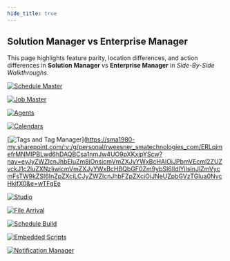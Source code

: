 ```yaml
---
hide_title: true
---
```


## Solution Manager vs Enterprise Manager 

This page highlights feature parity, location differences, and action differences in **Solution Manager** vs **Enterprise Manager** in *Side-By-Side Walkthroughs*.

<div class="grid-container">

<div class="grid-item">

[![Schedule Master](../static/img/Schedule_Master.png)](https://sma1980-my.sharepoint.com/:v:/g/personal/rweesner_smatechnologies_com/EUqkTvyQ7vxCjyb8L1P3A_4B7eIsDeIUf03k5xT3RpeWxA?nav=eyJyZWZlcnJhbEluZm8iOnsicmVmZXJyYWxBcHAiOiJPbmVEcml2ZUZvckJ1c2luZXNzIiwicmVmZXJyYWxBcHBQbGF0Zm9ybSI6IldlYiIsInJlZmVycmFsTW9kZSI6InZpZXciLCJyZWZlcnJhbFZpZXciOiJNeUZpbGVzTGlua0NvcHkifX0&e=SestyE)

</div>

<div class="grid-item">

[![Job Master](../static/img/Job_Master.png)](https://sma1980-my.sharepoint.com/:v:/g/personal/rweesner_smatechnologies_com/EXaqsVG8qvpIovPEBKFK03EBeQz3IquSdfcf0cfk2-a_hA?nav=eyJyZWZlcnJhbEluZm8iOnsicmVmZXJyYWxBcHAiOiJPbmVEcml2ZUZvckJ1c2luZXNzIiwicmVmZXJyYWxBcHBQbGF0Zm9ybSI6IldlYiIsInJlZmVycmFsTW9kZSI6InZpZXciLCJyZWZlcnJhbFZpZXciOiJNeUZpbGVzTGlua0NvcHkifX0&e=dfTkqX)

</div>

<div class="grid-item">

[![Agents](../static/img/Agents.png)](https://sma1980-my.sharepoint.com/:v:/g/personal/rweesner_smatechnologies_com/EXy_zyj0lQlIqaDYUUhGGS0B0rTh6FpYcnsgCQ7paBptMA?nav=eyJyZWZlcnJhbEluZm8iOnsicmVmZXJyYWxBcHAiOiJPbmVEcml2ZUZvckJ1c2luZXNzIiwicmVmZXJyYWxBcHBQbGF0Zm9ybSI6IldlYiIsInJlZmVycmFsTW9kZSI6InZpZXciLCJyZWZlcnJhbFZpZXciOiJNeUZpbGVzTGlua0NvcHkifX0&e=qLOyHa)

</div>

<div class="grid-item">

[![Calendars](../static/img/Calendars.png)](https://sma1980-my.sharepoint.com/:v:/g/personal/rweesner_smatechnologies_com/EUcSvc4URLlJgqXm_4UacT4B0bldc4460kOTmNneGtjU3A?nav=eyJyZWZlcnJhbEluZm8iOnsicmVmZXJyYWxBcHAiOiJPbmVEcml2ZUZvckJ1c2luZXNzIiwicmVmZXJyYWxBcHBQbGF0Zm9ybSI6IldlYiIsInJlZmVycmFsTW9kZSI6InZpZXciLCJyZWZlcnJhbFZpZXciOiJNeUZpbGVzTGlua0NvcHkifX0&e=kSvh80)

</div>

<div class="grid-item">

[![Tags and Tag Manager](../static/img/Tags_and_Tag_Manager.png)](https://sma1980-my.sharepoint.com/:v:/g/personal/rweesner_smatechnologies_com/ERLqjmefrMNMlPBLwd6hDAQBCsa1nmJw4UO9pXKxjpYScw?nav=eyJyZWZlcnJhbEluZm8iOnsicmVmZXJyYWxBcHAiOiJPbmVEcml2ZUZvckJ1c2luZXNzIiwicmVmZXJyYWxBcHBQbGF0Zm9ybSI6IldlYiIsInJlZmVycmFsTW9kZSI6InZpZXciLCJyZWZlcnJhbFZpZXciOiJNeUZpbGVzTGlua0NvcHkifX0&e=wTFqEe

</div>

<div class="grid-item">

[![Studio](../static/img/Studio.png)](https://sma1980-my.sharepoint.com/:v:/g/personal/rweesner_smatechnologies_com/EcZyxx9hwOZGjOfzlgW4mxIBel7ZRx2g9Wk-598dtwarFQ?nav=eyJyZWZlcnJhbEluZm8iOnsicmVmZXJyYWxBcHAiOiJPbmVEcml2ZUZvckJ1c2luZXNzIiwicmVmZXJyYWxBcHBQbGF0Zm9ybSI6IldlYiIsInJlZmVycmFsTW9kZSI6InZpZXciLCJyZWZlcnJhbFZpZXciOiJNeUZpbGVzTGlua0NvcHkifX0&e=rzlI1t)


</div>

<div class="grid-item">

[![File Arrival](../static/img/File_Arrival.png)](https://sma1980-my.sharepoint.com/:v:/g/personal/rweesner_smatechnologies_com/Eb68jSzG4CZJtkFEBa3jZbYB8m3UnYi3n71OZ4mrYp1WIQ?nav=eyJyZWZlcnJhbEluZm8iOnsicmVmZXJyYWxBcHAiOiJPbmVEcml2ZUZvckJ1c2luZXNzIiwicmVmZXJyYWxBcHBQbGF0Zm9ybSI6IldlYiIsInJlZmVycmFsTW9kZSI6InZpZXciLCJyZWZlcnJhbFZpZXciOiJNeUZpbGVzTGlua0NvcHkifX0&e=OpSVsj)

</div>

<div class="grid-item">

[![Schedule Build](../static/img/Schedule_Build.png)](https://sma1980-my.sharepoint.com/:v:/g/personal/rweesner_smatechnologies_com/EUfX8Htp32NPuEkzG4JEJZ4BtB6AHbPWBYL5j06YDKEUng?nav=eyJyZWZlcnJhbEluZm8iOnsicmVmZXJyYWxBcHAiOiJPbmVEcml2ZUZvckJ1c2luZXNzIiwicmVmZXJyYWxBcHBQbGF0Zm9ybSI6IldlYiIsInJlZmVycmFsTW9kZSI6InZpZXciLCJyZWZlcnJhbFZpZXciOiJNeUZpbGVzTGlua0NvcHkifX0&e=Cj5GCy)

</div>

<div class="grid-item">

[![Embedded Scripts](../static/img/Embedded_Scripts.png)](https://sma1980-my.sharepoint.com/:v:/g/personal/rweesner_smatechnologies_com/ESJtJDL-DG9Nnj5yyyKp22gBGgWLgx76Pt9IzCbXzU86Ow?nav=eyJyZWZlcnJhbEluZm8iOnsicmVmZXJyYWxBcHAiOiJPbmVEcml2ZUZvckJ1c2luZXNzIiwicmVmZXJyYWxBcHBQbGF0Zm9ybSI6IldlYiIsInJlZmVycmFsTW9kZSI6InZpZXciLCJyZWZlcnJhbFZpZXciOiJNeUZpbGVzTGlua0NvcHkifX0&e=d6Aq4E)
</div>

<div class="grid-item">

[![Notification Manager](../static/img/Notification_Manager.png)](https://sma1980-my.sharepoint.com/:v:/g/personal/rweesner_smatechnologies_com/EVlQpKHkgWVKkKn0hPtkMFcBh_FIMKq9lquUPGGpkcx7Aw?nav=eyJyZWZlcnJhbEluZm8iOnsicmVmZXJyYWxBcHAiOiJPbmVEcml2ZUZvckJ1c2luZXNzIiwicmVmZXJyYWxBcHBQbGF0Zm9ybSI6IldlYiIsInJlZmVycmFsTW9kZSI6InZpZXciLCJyZWZlcnJhbFZpZXciOiJNeUZpbGVzTGlua0NvcHkifX0&e=cWwDxg)

</div>

</div>
